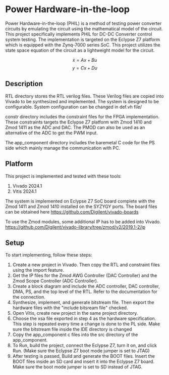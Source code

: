 # Power Hardware-in-the-loop
Power Hardware-in-the-loop (PHIL) is a method of testing power converter circuits by emulating the circuit using the mathematical model of the circuit. This project specifically implements PHIL for DC-DC Converter control system testing. The implementation is targeted on the Eclypse Z7 platform which is equipped with the Zynq-7000 series SoC. This project utilizes the state space equation of the circuit as a lightweight model for the circuit.

$$
\dot{x} = A x + B u
$$
$$
y = C x + D u
$$

## Description
RTL directory stores the RTL verilog files. These Verilog files are copied into Vivado to be synthesized and implemented. The system is designed to be configurable. System configuration can be changed in def.vh file/

constr directory includes the constraint files for the FPGA implementation. These constraints targets the Eclypse Z7 platform with Zmod 1410 and Zmod 1411 as the ADC and DAC. The PMOD can also be used as an alternative of the ADC to get the PWM input.

The app_component directory includes the baremetal C code for the PS side which mainly manage the communication with PC.

## Platform
This project is implemented and tested with these tools:
1. Vivado 2024.1
2. Vitis 2024.1

The system is implemented on Eclypse Z7 SoC board complete with the Zmod 1411 and Zmod 1410 installed on the SYZYGY ports. The board files can be obtained here
https://github.com/Digilent/vivado-boards

To use the Zmod modules, some additional IP has to be added into Vivado.
https://github.com/Digilent/vivado-library/tree/zmod/v2/2019.1-2/ip

## Setup
To start implementing, follow these steps:
1. Create a new project in Vivado. Then copy the RTL and constraint files using the import feature.
2. Get the IP files for the Zmod AWG Controller (DAC Controller) and the Zmod Scope Controller (ADC Controller).
3. Create a block diagram and include the ADC controller, DAC controller, DMA, PS, and the top level of the RTL. Refer to the documentation for the connection.
4. Synthesize, implement, and generate bitstream file. Then export the hardware files with the "include bitsream file" checked.
5. Open Vitis, create new project in the same project directory.
6. Choose the xsa file exported in step 4 as the hardware specification. This step is repeated every time a change is done to the PL side. Make sure the bitstream file inside the IDE directory is changed
7. Copy the app_component c files into the src directory of the app_component.
8. To Run, build the project, connect the Eclypse Z7, turn it on, and click Run. (Make sure the Eclypse Z7 boot mode jumper is set to JTAG)
9. After testing is passed, Build and generate the BOOT files. Insert the BOOT files inside an SD card and insert it into the Eclypse Z7 board. Make sure the boot mode jumper is set to SD instead of JTAG.
